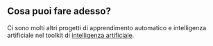 ## Cosa puoi fare adesso?

Ci sono molti altri progetti di apprendimento automatico e intelligenza artificiale nel toolkit di [intelligenza artificiale](https://projects.raspberrypi.org/en/pathways/ai-toolkit).
